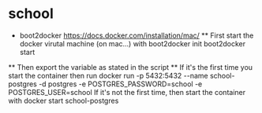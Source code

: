 school
======


* boot2docker
https://docs.docker.com/installation/mac/
** First start the docker virutal machine (on mac...) with 
	boot2docker init
	boot2docker start
	
** Then export the variable as stated in the script
** If it's the first time you start the container then run 
		docker run  -p 5432:5432 --name school-postgres -d postgres -e POSTGRES_PASSWORD=school -e POSTGRES_USER=school
	If it's not the first time, then start the container with 
		docker start school-postgres
